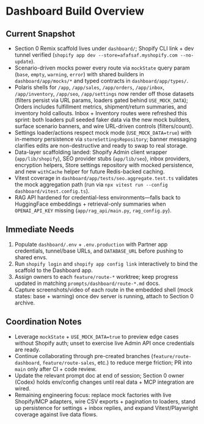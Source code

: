 # Dashboard Build Overview

## Current Snapshot
- Section 0 Remix scaffold lives under `dashboard/`; Shopify CLI link + dev tunnel verified (`shopify app dev --store=afafsaf.myshopify.com --no-update`).
- Scenario-driven mocks power every route via `mockState` query param (`base`, `empty`, `warning`, `error`) with shared builders in `dashboard/app/mocks/*` and typed contracts in `dashboard/app/types/`.
- Polaris shells for `/app`, `/app/sales`, `/app/orders`, `/app/inbox`, `/app/inventory`, `/app/seo`, `/app/settings` now render off those datasets (filters persist via URL params, loaders gated behind `USE_MOCK_DATA`); Orders includes fulfillment metrics, shipment/return summaries, and inventory hold callouts. Inbox + Inventory routes were refreshed this sprint: both loaders pull seeded faker data via the new mock builders, surface scenario banners, and wire URL-driven controls (filters/count).
- Settings loader/actions respect mock mode (`USE_MOCK_DATA=true`) with in-memory persistence via `storeSettingsRepository`; banner messaging clarifies edits are non-destructive and ready to swap to real storage.
- Data-layer scaffolding landed: Shopify Admin client wrapper (`app/lib/shopify`), SEO provider stubs (`app/lib/seo`), inbox providers, encryption helpers, Store settings repository with mocked persistence, and new `withCache` helper for future Redis-backed caching.
- Vitest coverage in `dashboard/app/tests/seo.aggregate.test.ts` validates the mock aggregation path (run via `npx vitest run --config dashboard/vitest.config.ts`).
- RAG API hardened for credential-less environments—falls back to HuggingFace embeddings + retrieval-only summaries when `OPENAI_API_KEY` missing (`app/rag_api/main.py`, `rag_config.py`).

## Immediate Needs
1. Populate `dashboard/.env` + `.env.production` with Partner app credentials, tunnel/base URLs, and `DATABASE_URL` before pushing to shared envs.
2. Run `shopify login` and `shopify app config link` interactively to bind the scaffold to the Dashboard app.
3. Assign owners to each `feature/route-*` worktree; keep progress updated in matching `prompts/dashboard/route-*.md` docs.
4. Capture screenshots/video of each route in the embedded shell (mock states: base + warning) once dev server is running, attach to Section 0 archive.

## Coordination Notes
- Leverage `mockState` + `USE_MOCK_DATA=true` to preview edge cases without Shopify auth; unset to exercise live Admin API once credentials are ready.
- Continue collaborating through pre-created branches (`feature/route-dashboard`, `feature/route-sales`, etc.) to reduce merge friction; PR into `main` only after CI + code review.
- Update the relevant prompt doc at end of session; Section 0 owner (Codex) holds env/config changes until real data + MCP integration are wired.
- Remaining engineering focus: replace mock factories with live Shopify/MCP adapters, wire CSV exports + pagination to loaders, stand up persistence for settings + inbox replies, and expand Vitest/Playwright coverage against live data flows.
